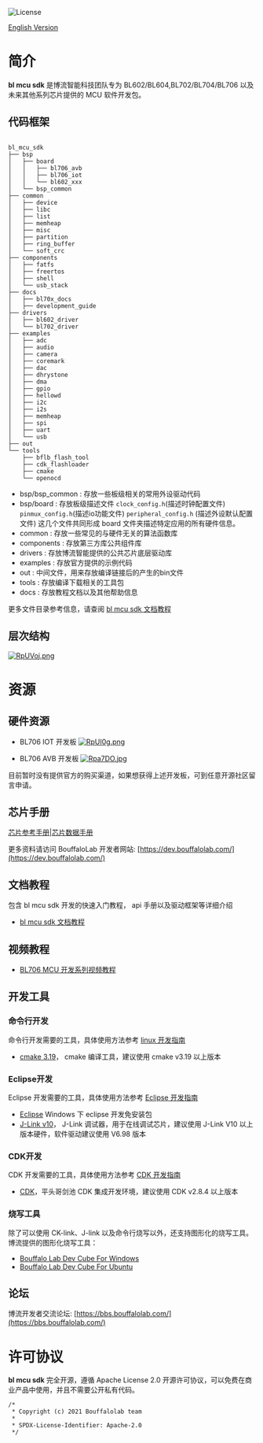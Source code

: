 ![License](https://img.shields.io/badge/License-Apache--2.0-brightgreen)

[English Version](README_en.md)

# 简介

**bl mcu sdk** 是博流智能科技团队专为 BL602/BL604,BL702/BL704/BL706 以及未来其他系列芯片提供的 MCU 软件开发包。

## 代码框架

```

bl_mcu_sdk
├── bsp
│   ├── board
│   │   ├── bl706_avb
│   │   ├── bl706_iot
│   │   └── bl602_xxx
│   └── bsp_common
├── common
│   ├── device
│   ├── libc
│   ├── list
│   ├── memheap
│   ├── misc
│   ├── partition
│   ├── ring_buffer
│   └── soft_crc
├── components
│   ├── fatfs
│   ├── freertos
│   ├── shell
│   └── usb_stack
├── docs
│   ├── bl70x_docs
│   ├── development_guide
├── drivers
│   ├── bl602_driver
│   └── bl702_driver
├── examples
│   ├── adc
│   ├── audio
│   ├── camera
│   ├── coremark
│   ├── dac
│   ├── dhrystone
│   ├── dma
│   ├── gpio
│   ├── hellowd
│   ├── i2c
│   ├── i2s
│   ├── memheap
│   ├── spi
│   ├── uart
│   └── usb
├── out
└── tools
    ├── bflb_flash_tool
    ├── cdk_flashloader
    ├── cmake
    └── openocd

```

- bsp/bsp_common : 存放一些板级相关的常用外设驱动代码
- bsp/board : 存放板级描述文件 `clock_config.h`(描述时钟配置文件) `pinmux_config.h`(描述io功能文件) `peripheral_config.h` (描述外设默认配置文件) 这几个文件共同形成 board 文件夹描述特定应用的所有硬件信息。
- common : 存放一些常见的与硬件无关的算法函数库
- components : 存放第三方库公共组件库
- drivers : 存放博流智能提供的公共芯片底层驱动库
- examples : 存放官方提供的示例代码
- out : 中间文件，用来存放编译链接后的产生的bin文件
- tools : 存放编译下载相关的工具包
- docs : 存放教程文档以及其他帮助信息

更多文件目录参考信息，请查阅 [bl mcu sdk 文档教程](http://bouffalolab.gitee.io/bl_mcu_sdk)
## 层次结构

[![RpUVoj.png](https://z3.ax1x.com/2021/06/18/RpUVoj.png)](https://imgtu.com/i/RpUVoj)

# 资源

## 硬件资源

- BL706 IOT 开发板
[![RpUI0g.png](https://z3.ax1x.com/2021/06/18/RpUI0g.png)](https://imgtu.com/i/RpUI0g)

- BL706 AVB 开发板
[![Rpa7DO.jpg](https://z3.ax1x.com/2021/06/18/Rpa7DO.jpg)](https://imgtu.com/i/Rpa7DO)


目前暂时没有提供官方的购买渠道，如果想获得上述开发板，可到任意开源社区留言申请。
## 芯片手册

[芯片参考手册](https://dev.bouffalolab.com/media/upload/doc/BL702_BL704_706_RM_zh_CN_1.1.pdf)|[芯片数据手册](https://dev.bouffalolab.com/media/upload/doc/BL702_BL704_BL706_DS_zh_CN_Combo_2.0.pdf)

更多资料请访问 BouffaloLab 开发者网站: [https://dev.bouffalolab.com/](https://dev.bouffalolab.com/)

## 文档教程

包含 bl mcu sdk 开发的快速入门教程， api 手册以及驱动框架等详细介绍

- [bl mcu sdk 文档教程](http://bouffalolab.gitee.io/bl_mcu_sdk)

## 视频教程

- [BL706 MCU 开发系列视频教程](https://www.bilibili.com/video/BV1xK4y1P7ur)

## 开发工具

### 命令行开发

命令行开发需要的工具，具体使用方法参考 [linux 开发指南](http://bouffalolab.gitee.io/bl_mcu_sdk/get_started/Linux_quick_start_ubuntu.html)

- [cmake 3.19](https://cmake.org/files/v3.19/)， cmake 编译工具，建议使用 cmake v3.19 以上版本

### Eclipse开发

Eclipse 开发需要的工具，具体使用方法参考 [Eclipse 开发指南](http://bouffalolab.gitee.io/bl_mcu_sdk/get_started/Windows_quick_start_eclipse.html)

- [Eclipse](https://dev.bouffalolab.com/media/upload/download/BouffaloLab_eclipse_x86_64_win.zip) Windows 下 eclipse 开发免安装包
- [J-Link v10](https://www.segger.com/downloads/jlink)， J-Link 调试器，用于在线调试芯片，建议使用 J-Link V10 以上版本硬件，软件驱动建议使用 V6.98 版本

### CDK开发

CDK 开发需要的工具，具体使用方法参考 [CDK 开发指南](http://bouffalolab.gitee.io/bl_mcu_sdk/get_started/Windows_quick_start_cdk.html)

- [CDK](https://occ.t-head.cn/development/activities/cdk)，平头哥剑池 CDK 集成开发环境，建议使用 CDK v2.8.4 以上版本

### 烧写工具

除了可以使用 CK-link、J-link 以及命令行烧写以外，还支持图形化的烧写工具。
博流提供的图形化烧写工具：

- [Bouffalo Lab Dev Cube For Windows](https://dev.bouffalolab.com/media/upload/download/BouffaloLabDevCube-1.5.3-win32.zip)
- [Bouffalo Lab Dev Cube For Ubuntu](https://dev.bouffalolab.com/media/upload/download/BouffaloLabDevCube-1.5.3-linux-x86.tar.gz)

## 论坛

博流开发者交流论坛: [https://bbs.bouffalolab.com/](https://bbs.bouffalolab.com/)

# 许可协议

**bl mcu sdk** 完全开源，遵循 Apache License 2.0 开源许可协议，可以免费在商业产品中使用，并且不需要公开私有代码。

```
/*
 * Copyright (c) 2021 Bouffalolab team
 *
 * SPDX-License-Identifier: Apache-2.0
 */
 ```
